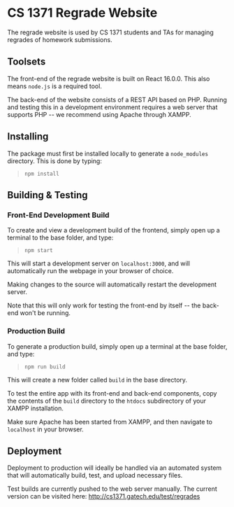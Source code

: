 # CS 1371 Regrade Website

The regrade website is used by CS 1371 students and TAs for managing regrades of homework submissions.

## Toolsets

The front-end of the regrade website is built on React 16.0.0. This also means `node.js` is a required tool.

The back-end of the website consists of a REST API based on PHP. Running and testing this in a development
environment requires a web server that supports PHP -- we recommend using Apache through XAMPP.

## Installing

The package must first be installed locally to generate a `node_modules` directory. This is done by typing:

> `npm install`

## Building & Testing

### Front-End Development Build

To create and view a development build of the frontend, simply open up a terminal to the base folder, and type:

> `npm start`

This will start a development server on `localhost:3000`, and will automatically run the webpage in your browser of choice.

Making changes to the source will automatically restart the development server.

Note that this will only work for testing the front-end by itself -- the back-end won't be running.

### Production Build

To generate a production build, simply open up a terminal at the base folder, and type:

> `npm run build`

This will create a new folder called `build` in the base directory.

To test the entire app with its front-end and back-end components, copy the contents
of the `build` directory to the `htdocs` subdirectory of your XAMPP installation.

Make sure Apache has been started from XAMPP, and then navigate to `localhost` in your browser.

## Deployment

Deployment to production will ideally be handled via an automated system that will automatically build, test, and upload necessary files.

Test builds are currently pushed to the web server manually. The current version can be visited here:
http://cs1371.gatech.edu/test/regrades